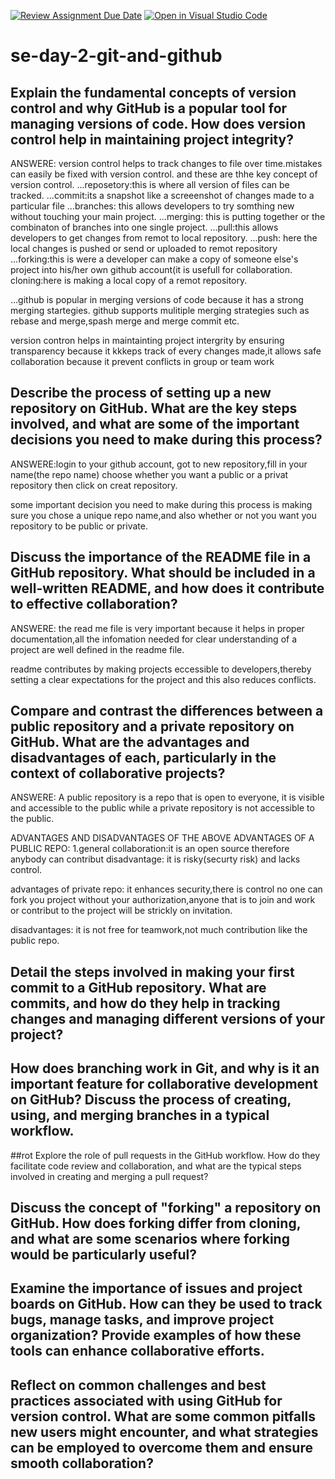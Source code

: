 [![Review Assignment Due Date](https://classroom.github.com/assets/deadline-readme-button-22041afd0340ce965d47ae6ef1cefeee28c7c493a6346c4f15d667ab976d596c.svg)](https://classroom.github.com/a/8wgCKhpZ)
[![Open in Visual Studio Code](https://classroom.github.com/assets/open-in-vscode-2e0aaae1b6195c2367325f4f02e2d04e9abb55f0b24a779b69b11b9e10269abc.svg)](https://classroom.github.com/online_ide?assignment_repo_id=18424306&assignment_repo_type=AssignmentRepo)
# se-day-2-git-and-github
## Explain the fundamental concepts of version control and why GitHub is a popular tool for managing versions of code. How does version control help in maintaining project integrity?

ANSWERE: version control helps to track changes to file over time.mistakes can easily be fixed with version control. and these are thhe key concept of version control. 
...reposetory:this is where all version of files can be tracked.
...commit:its a snapshot like a screeenshot of changes made to a particular file
...branches: this  allows developers to try somthing new without touching your main project.
...merging: this is putting together or the combinaton of branches into one single project.
...pull:this allows developers to get changes from remot to local repository.
...push: here the local changes is pushed or send or uploaded to remot repository
...forking:this is were a developer can make a copy of someone else's project into his/her own github account(it is usefull for collaboration.
cloning:here is making a local copy of a remot repository.

...github is popular in merging versions of code because it has a strong merging startegies. github supports mulitiple merging strategies such as rebase and merge,spash merge and merge commit etc.

version contron helps in maintainting project intergrity by ensuring transparency because it kkkeps track of every changes made,it allows safe collaboration because it prevent conflicts in group or team work

## Describe the process of setting up a new repository on GitHub. What are the key steps involved, and what are some of the important decisions you need to make during this process?

ANSWERE:login to your github account, got to new repository,fill in your name(the repo name) choose whether you want a public or a privat repository then click on creat repository.

some important decision you need to make during this process is making sure you chose a unique repo name,and also whether or not you want you repository to be public or private.

## Discuss the importance of the README file in a GitHub repository. What should be included in a well-written README, and how does it contribute to effective collaboration?

ANSWERE: the read me file is very important because it helps in proper documentation,all the infomation needed for clear understanding of a project are well defined in the readme file.

readme contributes by making projects eccessible to developers,thereby setting a clear expectations for the project and this also reduces conflicts.

## Compare and contrast the differences between a public repository and a private repository on GitHub. What are the advantages and disadvantages of each, particularly in the context of collaborative projects?

ANSWERE: A public repository is a repo that is open to everyone, it is visible and accessible to the public while a private repository is not accessible to the public.

ADVANTAGES AND DISADVANTAGES OF THE ABOVE
ADVANTAGES OF A PUBLIC REPO:
1.general collaboration:it is an open source therefore anybody can contribut 
disadvantage:
it is risky(securty risk) and lacks control.

advantages of private repo:
it enhances security,there is control no one can fork you project without your authorization,anyone that is to join and work or contribut to the project will be strickly on invitation.

disadvantages:
it is not free for teamwork,not much contribution like the public repo.




## Detail the steps involved in making your first commit to a GitHub repository. What are commits, and how do they help in tracking changes and managing different versions of your project?



## How does branching work in Git, and why is it an important feature for collaborative development on GitHub? Discuss the process of creating, using, and merging branches in a typical workflow.

##rot Explore the role of pull requests in the GitHub workflow. How do they facilitate code review and collaboration, and what are the typical steps involved in creating and merging a pull request?

## Discuss the concept of "forking" a repository on GitHub. How does forking differ from cloning, and what are some scenarios where forking would be particularly useful?

## Examine the importance of issues and project boards on GitHub. How can they be used to track bugs, manage tasks, and improve project organization? Provide examples of how these tools can enhance collaborative efforts.

## Reflect on common challenges and best practices associated with using GitHub for version control. What are some common pitfalls new users might encounter, and what strategies can be employed to overcome them and ensure smooth collaboration?
 
